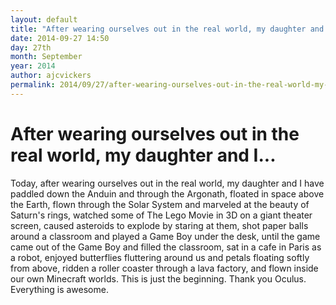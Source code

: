 ```yaml
---
layout: default
title: "After wearing ourselves out in the real world, my daughter and I..."
date: 2014-09-27 14:50
day: 27th
month: September
year: 2014
author: ajcvickers
permalink: 2014/09/27/after-wearing-ourselves-out-in-the-real-world-my-daughter-and-i/
---
```


# After wearing ourselves out in the real world, my daughter and I...

Today, after wearing ourselves out in the real world, my daughter and I have paddled down the Anduin and through the Argonath, floated in space above the Earth, flown through the Solar System and marveled at the beauty of Saturn's rings, watched some of The Lego Movie in 3D on a giant theater screen, caused asteroids to explode by staring at them, shot paper balls around a classroom and played a Game Boy under the desk, until the game came out of the Game Boy and filled the classroom, sat in a cafe in Paris as a robot, enjoyed butterflies fluttering around us and petals floating softly from above, ridden a roller coaster through a lava factory, and flown inside our own Minecraft worlds. This is just the beginning. Thank you Oculus. Everything is awesome.
